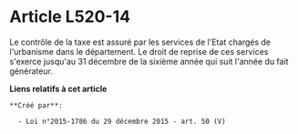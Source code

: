 # Article L520-14

Le contrôle de la taxe est assuré par les services de l'Etat chargés de l'urbanisme dans le département. Le droit de reprise
de ces services s'exerce jusqu'au 31 décembre de la sixième année qui suit l'année du fait générateur.

**Liens relatifs à cet article**

	**Créé par**:

	  - Loi n°2015-1786 du 29 décembre 2015 - art. 50 (V)
